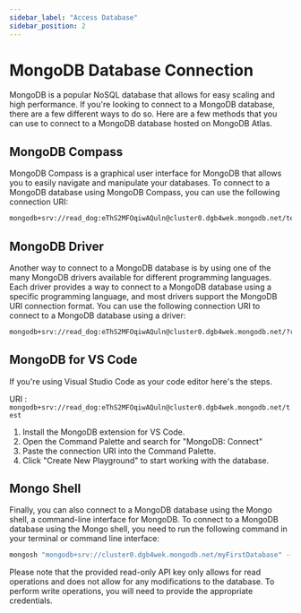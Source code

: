 ```yaml
---
sidebar_label: "Access Database"
sidebar_position: 2
---
```


# MongoDB Database Connection

MongoDB is a popular NoSQL database that allows for easy scaling and high performance. If you're looking to connect to a MongoDB database, there are a few different ways to do so. Here are a few methods that you can use to connect to a MongoDB database hosted on MongoDB Atlas.

## MongoDB Compass

MongoDB Compass is a graphical user interface for MongoDB that allows you to easily navigate and manipulate your databases. To connect to a MongoDB database using MongoDB Compass, you can use the following connection URI:

```bash
mongodb+srv://read_dog:eThS2MFOqiwAQuln@cluster0.dgb4wek.mongodb.net/test
```

## MongoDB Driver

Another way to connect to a MongoDB database is by using one of the many MongoDB drivers available for different programming languages. Each driver provides a way to connect to a MongoDB database using a specific programming language, and most drivers support the MongoDB URI connection format. You can use the following connection URI to connect to a MongoDB database using a driver:

```bash
mongodb+srv://read_dog:eThS2MFOqiwAQuln@cluster0.dgb4wek.mongodb.net/?retryWrites=true&w=majority
```

## MongoDB for VS Code

If you're using Visual Studio Code as your code editor here's the steps.

URI : `mongodb+srv://read_dog:eThS2MFOqiwAQuln@cluster0.dgb4wek.mongodb.net/test`

1. Install the MongoDB extension for VS Code.
2. Open the Command Palette and search for "MongoDB: Connect"
3. Paste the connection URI into the Command Palette.
4. Click "Create New Playground" to start working with the database.

## Mongo Shell

Finally, you can also connect to a MongoDB database using the Mongo shell, a command-line interface for MongoDB. To connect to a MongoDB database using the Mongo shell, you need to run the following command in your terminal or command line interface:

```bash
mongosh "mongodb+srv://cluster0.dgb4wek.mongodb.net/myFirstDatabase" --apiVersion 1 --username read_dog
```

Please note that the provided read-only API key only allows for read operations and does not allow for any modifications to the database. To perform write operations, you will need to provide the appropriate credentials.
